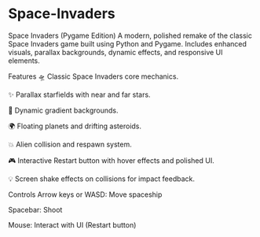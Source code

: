 # Space-Invaders
Space Invaders (Pygame Edition)
A modern, polished remake of the classic Space Invaders game built using Python and Pygame.
Includes enhanced visuals, parallax backgrounds, dynamic effects, and responsive UI elements.

Features
🛸 Classic Space Invaders core mechanics.

✨ Parallax starfields with near and far stars.

🌌 Dynamic gradient backgrounds.

🌍 Floating planets and drifting asteroids.

💥 Alien collision and respawn system.

🎮 Interactive Restart button with hover effects and polished UI.

💡 Screen shake effects on collisions for impact feedback.

Controls
Arrow keys or WASD: Move spaceship

Spacebar: Shoot

Mouse: Interact with UI (Restart button)
